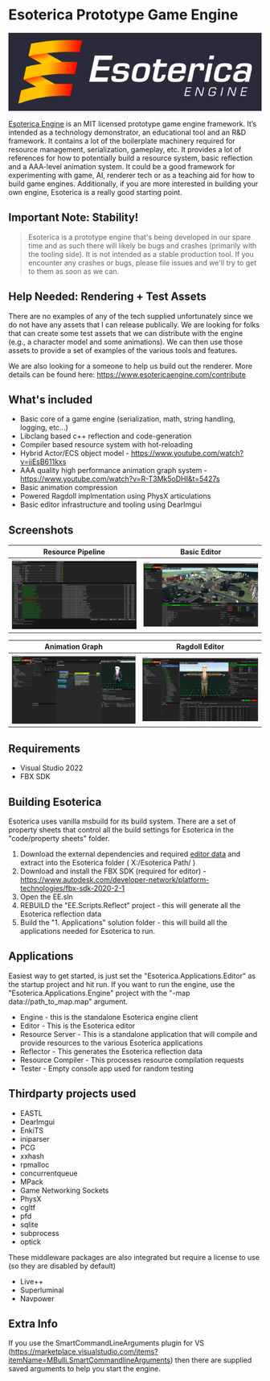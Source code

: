 # Esoterica Prototype Game Engine

![Esoterica Logo](Docs/EE_Logo.png)

[Esoterica Engine](https://www.esotericaengine.com) is an MIT licensed prototype game engine framework. It’s intended as a technology demonstrator, an educational tool and an R&D framework. It contains a lot of the boilerplate machinery required for resource management, serialization, gameplay, etc. It provides a lot of references for how to potentially build a resource system, basic reflection and a AAA-level animation system. It could be a good framework for experimenting with game, AI, renderer tech or as a teaching aid for how to build game engines. Additionally, if you are more interested in building your own engine, Esoterica is a really good starting point.

## Important Note: Stability!

>Esoterica is a prototype engine that's being developed in our spare time and as such there will likely be bugs and crashes (primarily with the tooling side). It is not intended as a stable production tool. If you encounter any crashes or bugs, please file issues and we'll try to get to them as soon as we can.

## Help Needed: Rendering + Test Assets

There are no examples of any of the tech supplied unfortunately since we do not have any assets that I can release publically. We are looking for folks that can create some test assets that we can distribute with the engine (e.g., a character model and some animations). We can then use those assets to provide a set of examples of the various tools and features.

We are also looking for a someone to help us build out the renderer. More details can be found here: https://www.esotericaengine.com/contribute

## What's included

* Basic core of a game engine (serialization, math, string handling, logging, etc...)
* Libclang based c++ reflection and code-generation
* Compiler based resource system with hot-reloading
* Hybrid Actor/ECS object model - <https://www.youtube.com/watch?v=jjEsB611kxs>
* AAA quality high performance animation graph system - <https://www.youtube.com/watch?v=R-T3Mk5oDHI&t=5427s>
* Basic animation compression
* Powered Ragdoll implmentation using PhysX articulations
* Basic editor infrastructure and tooling using DearImgui

## Screenshots

|Resource Pipeline | Basic Editor |
|:---:|:---:|
|![Esoterica Resource Server](Docs/EE_ResourceServer.png)|![Esoterica Editor](Docs/EE_Editor.png)|

| Animation Graph | Ragdoll Editor |
|:---:|:---:|
|![Esoterica Animation Graph](Docs/EE_AnimGraph.png)|![Esoterica Ragdoll](Docs/EE_Ragdoll.png)|

## Requirements

* Visual Studio 2022
* FBX SDK

## Building Esoterica

Esoterica uses vanilla msbuild for its build system. There are a set of property sheets that control all the build settings for Esoterica in the "code/property sheets" folder.

1. Download the external dependencies and required [editor data](https://drive.google.com/file/d/1cHaWZOBjjVvwwtgU7tl16_im3ylUjFF1/view?usp=sharing) and extract into the Esoterica folder ( X:/Esoterica Path/ )
2. Download and install the FBX SDK (required for editor) - <https://www.autodesk.com/developer-network/platform-technologies/fbx-sdk-2020-2-1>
3. Open the EE.sln
4. REBUILD the "EE.Scripts.Reflect" project - this will generate all the Esoterica reflection data
5. Build the "1. Applications" solution folder - this will build all the applications needed for Esoterica to run.

## Applications

Easiest way to get started, is just set the "Esoterica.Applications.Editor" as the startup project and hit run. If you want to run the engine, use the "Esoterica.Applications.Engine" project with the "-map data://path_to_map.map" argument.

* Engine - this is the standalone Esoterica engine client
* Editor - This is the Esoterica editor
* Resource Server - This is a standalone application that will compile and provide resources to the various Esoterica applications
* Reflector - This generates the Esoterica reflection data
* Resource Compiler - This processes resource compilation requests
* Tester - Empty console app used for random testing

## Thirdparty projects used

* EASTL
* DearImgui
* EnkiTS
* iniparser
* PCG
* xxhash
* rpmalloc
* concurrentqueue
* MPack
* Game Networking Sockets
* PhysX
* cgltf
* pfd
* sqlite
* subprocess
* optick

These middleware packages are also integrated but require a license to use (so they are disabled by default)

* Live++
* Superluminal
* Navpower

## Extra Info

If you use the SmartCommandLineArguments plugin for VS (<https://marketplace.visualstudio.com/items?itemName=MBulli.SmartCommandlineArguments>) then there are supplied saved arguments to help you start the engine.
